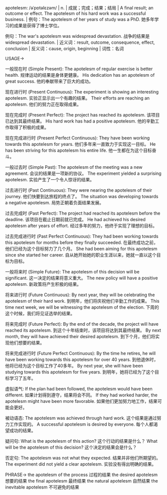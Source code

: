 apotelesm: /əˈpɒtəlɛzəm/ | n. | 成就；完成；结果；结局 | A final result; an outcome or effect.  The apotelesm of his hard work was a successful business. | 例句：The apotelesm of her years of study was a PhD. 她多年学习的成果是获得了博士学位。

例句：The war's apotelesm was widespread devastation. 战争的结果是 widespread devastation. | 近义词：result, outcome, consequence, effect, conclusion | 反义词：cause, origin, beginning | 词性：名词


USAGE->

一般现在时 (Simple Present):
The apotelesm of regular exercise is better health.  规律运动的结果是身体更健康。
His dedication has an apotelesm of great success. 他的奉献带来了巨大的成功。

现在进行时 (Present Continuous):
The experiment is showing an interesting apotelesm. 实验正显示出一个有趣的结果。
Their efforts are reaching an apotelesm. 他们的努力正在取得成果。


现在完成时 (Present Perfect):
The project has reached its apotelesm.  该项目已达到其最终结果。
His hard work has had a positive apotelesm. 他的辛勤工作取得了积极的成果。

现在完成进行时 (Present Perfect Continuous):
They have been working towards this apotelesm for years.  他们多年来一直致力于实现这一目标。
He has been striving for this apotelesm his entire life. 他一生都在为这个目标奋斗。


一般过去时 (Simple Past):
The apotelesm of the meeting was a new agreement. 会议的结果是一项新的协议。
The experiment yielded a surprising apotelesm. 实验产生了一个令人惊讶的结果。


过去进行时 (Past Continuous):
They were nearing the apotelesm of their journey. 他们快要到达旅程的终点了。
The situation was developing towards a negative apotelesm.  局势正朝着负面结果发展。


过去完成时 (Past Perfect):
The project had reached its apotelesm before the deadline. 该项目在截止日期前就已完成。
He had achieved his desired apotelesm after years of effort.  经过多年的努力，他终于实现了理想的目标。


过去完成进行时 (Past Perfect Continuous):
They had been working towards this apotelesm for months before they finally succeeded.  在最终成功之前，他们已经为这个目标努力了几个月。
She had been aiming for this apotelesm since she started her career. 自从她开始她的职业生涯以来，她就一直以这个目标为目标。


一般将来时 (Simple Future):
The apotelesm of this decision will be significant.  这一决定的结果将意义重大。
The new policy will have a positive apotelesm. 新政策将产生积极的结果。



将来进行时 (Future Continuous):
By next year, they will be celebrating the apotelesm of their hard work. 到明年，他们将庆祝他们辛勤工作的成果。
This time next week, we will be witnessing the apotelesm of the election. 下周的这个时候，我们将见证选举的结果。


将来完成时 (Future Perfect):
By the end of the decade, the project will have reached its apotelesm. 到这个十年结束时，该项目将达到其最终结果。
By next month, they will have achieved their desired apotelesm. 到下个月，他们将实现他们想要的结果。


将来完成进行时 (Future Perfect Continuous):
By the time he retires, he will have been working towards this apotelesm for over 40 years. 到他退休时，他将已经为这个目标工作了40多年。
By next year, she will have been studying towards this apotelesm for five years. 到明年，她将已经为了这个目标学习了五年。

虚拟语气:
If the plan had been followed, the apotelesm would have been different. 如果计划得到遵守，结果将会不同。
If they had worked harder, the apotelesm might have been more favorable.  如果他们更加努力地工作，结果可能会更好。

被动语态:
The apotelesm was achieved through hard work.  这个结果是通过努力工作实现的。
A successful apotelesm is desired by everyone. 每个人都渴望成功的结果。


疑问句:
What is the apotelesm of this action?  这个行动的结果是什么？
What will be the apotelesm of this decision? 这个决定的结果会是什么？


否定句:
The apotelesm was not what they expected.  结果并非他们所期望的。
The experiment did not yield a clear apotelesm. 实验没有得出明确的结果。

PHRASE->
the apotelesm of the process  过程的结果
the desired apotelesm  想要的结果
the final apotelesm  最终结果
the natural apotelesm  自然结果
the inevitable apotelesm 不可避免的结果
